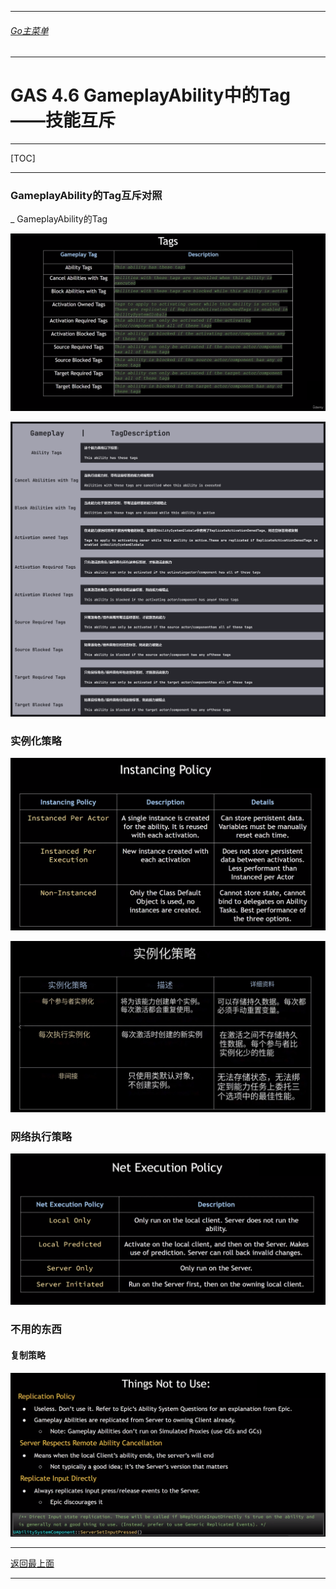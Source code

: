 ___________________________________________________________________________________________
###### [Go主菜单](../MainMenu.md)
___________________________________________________________________________________________

# GAS 4.6 GameplayAbility中的Tag——技能互斥

___________________________________________________________________________________________

[TOC]

___________________________________________________________________________________________

### **GameplayAbility的Tag互斥对照**</font>
_ GameplayAbility的Tag
 
![图片](https://github.com/liyunlong618/LiYunLongKnowledgeLibrary/blob/main/UECPP/Models/GAS/GAS_2_Aura/DetailContent/Image/GAS_026/430545_983024.png?raw=true)
 
![图片](https://github.com/liyunlong618/LiYunLongKnowledgeLibrary/blob/main/UECPP/Models/GAS/GAS_2_Aura/DetailContent/Image/GAS_026/987985_624739.png?raw=true)
### 实例化策略
 
![图片](https://github.com/liyunlong618/LiYunLongKnowledgeLibrary/blob/main/UECPP/Models/GAS/GAS_2_Aura/DetailContent/Image/GAS_026/300629_794101.png?raw=true)
 
![图片](https://github.com/liyunlong618/LiYunLongKnowledgeLibrary/blob/main/UECPP/Models/GAS/GAS_2_Aura/DetailContent/Image/GAS_026/113326_328858.png?raw=true)
### 网络执行策略
 
![图片](https://github.com/liyunlong618/LiYunLongKnowledgeLibrary/blob/main/UECPP/Models/GAS/GAS_2_Aura/DetailContent/Image/GAS_026/687904_423988.png?raw=true)
### 不用的东西
#### 复制策略 
 
![图片](https://github.com/liyunlong618/LiYunLongKnowledgeLibrary/blob/main/UECPP/Models/GAS/GAS_2_Aura/DetailContent/Image/GAS_026/796052_568561.png?raw=true)

___________________________________________________________________________________________

[返回最上面](#Go主菜单)
___________________________________________________________________________________________